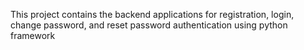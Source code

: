 This project contains the backend applications for registration, login, change password,  and reset password authentication using python framework
